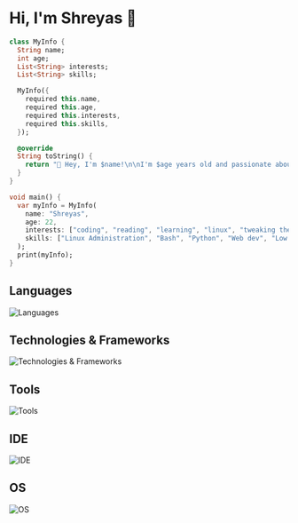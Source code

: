 # Hi, I'm Shreyas 👋

```dart
class MyInfo {
  String name;
  int age;
  List<String> interests;
  List<String> skills;

  MyInfo({
    required this.name,
    required this.age,
    required this.interests,
    required this.skills,
  });

  @override
  String toString() {
    return "👋 Hey, I'm $name!\n\nI'm $age years old and passionate about ${interests.join(', ')}.\n\n💻 My skills include ${skills.join(', ')}.\n\nLet's connect and build something amazing together!";
  }
}

void main() {
  var myInfo = MyInfo(
    name: "Shreyas",
    age: 22,
    interests: ["coding", "reading", "learning", "linux", "tweaking the dev environment"],
    skills: ["Linux Administration", "Bash", "Python", "Web dev", "Low Code", "Thunkable", "Mobile Development", "React", "Dart", "JavaScript", "C"],
  );
  print(myInfo);
}
```

## Languages
![Languages](https://go-skill-icons.vercel.app/api/icons?i=bash,lua,python,dart,flutter,c,react,js,php,postgres&theme=auto&perline=8)

## Technologies & Frameworks
![Technologies & Frameworks](https://go-skill-icons.vercel.app/api/icons?i=html,css,md,aws&theme=auto&perline=8)

## Tools
![Tools](https://go-skill-icons.vercel.app/api/icons?i=git,github,gitlab,obsidian,discord&theme=auto&perline=8)

## IDE
![IDE](https://go-skill-icons.vercel.app/api/icons?i=vscode,vscodium,neovim,vim&theme=auto&perline=8)

## OS
![OS](https://go-skill-icons.vercel.app/api/icons?i=linux,debian,nix,redhat,ubuntu,mint,arch,windows&theme=auto&perline=8)
